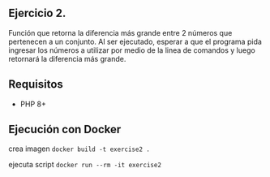 ## Ejercicio 2.

Función que retorna la diferencia más grande entre 2 números que pertenecen a un conjunto. 
Al ser ejecutado, esperar a que el programa pida ingresar los números a utilizar por medio de la linea de comandos y luego retornará la diferencia más grande.

## Requisitos
- PHP 8+

## Ejecución con Docker
crea imagen
`docker build -t exercise2 .`

ejecuta script
`docker run --rm -it exercise2`